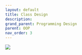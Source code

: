 ```yaml
---
layout: default
title: Class Design
description: 
grand_parent: Programming Design
parent: OOP
nav_order: 3
---
```


![](/images/programming-design/class-relation-arrows.png)

